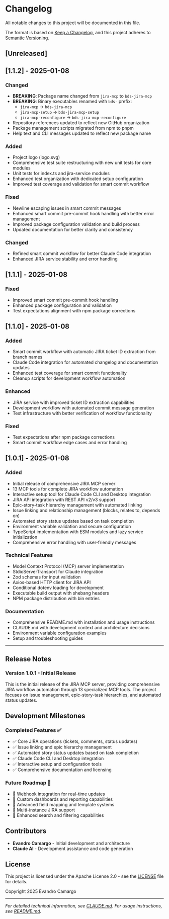 # Changelog

All notable changes to this project will be documented in this file.

The format is based on [Keep a Changelog](https://keepachangelog.com/en/1.0.0/),
and this project adheres to [Semantic Versioning](https://semver.org/spec/v2.0.0.html).

## [Unreleased]

## [1.1.2] - 2025-01-08

### Changed
- **BREAKING**: Package name changed from `jira-mcp` to `bds-jira-mcp`
- **BREAKING**: Binary executables renamed with `bds-` prefix:
  - `jira-mcp` → `bds-jira-mcp`
  - `jira-mcp-setup` → `bds-jira-mcp-setup`
  - `jira-mcp-reconfigure` → `bds-jira-mcp-reconfigure`
- Repository references updated to reflect new GitHub organization
- Package management scripts migrated from npm to pnpm
- Help text and CLI messages updated to reflect new package name

### Added
- Project logo (logo.svg)
- Comprehensive test suite restructuring with new unit tests for core modules
- Unit tests for index.ts and jira-service modules
- Enhanced test organization with dedicated setup configuration
- Improved test coverage and validation for smart commit workflow

### Fixed
- Newline escaping issues in smart commit messages  
- Enhanced smart commit pre-commit hook handling with better error management
- Improved package configuration validation and build process
- Updated documentation for better clarity and consistency

### Changed
- Refined smart commit workflow for better Claude Code integration
- Enhanced JIRA service stability and error handling

## [1.1.1] - 2025-01-08

### Fixed
- Improved smart commit pre-commit hook handling
- Enhanced package configuration and validation
- Test expectations alignment with npm package corrections

## [1.1.0] - 2025-01-08

### Added
- Smart commit workflow with automatic JIRA ticket ID extraction from branch names
- Claude Code integration for automated changelog and documentation updates
- Enhanced test coverage for smart commit functionality
- Cleanup scripts for development workflow automation

### Enhanced
- JIRA service with improved ticket ID extraction capabilities
- Development workflow with automated commit message generation
- Test infrastructure with better verification of workflow functionality

### Fixed
- Test expectations after npm package corrections
- Smart commit workflow edge cases and error handling

## [1.0.1] - 2025-01-08

### Added
- Initial release of comprehensive JIRA MCP server
- 13 MCP tools for complete JIRA workflow automation
- Interactive setup tool for Claude Code CLI and Desktop integration
- JIRA API integration with REST API v2/v3 support
- Epic-story-task hierarchy management with automated linking
- Issue linking and relationship management (blocks, relates to, depends on)
- Automated story status updates based on task completion
- Environment variable validation and secure configuration
- TypeScript implementation with ESM modules and lazy service initialization
- Comprehensive error handling with user-friendly messages

### Technical Features
- Model Context Protocol (MCP) server implementation
- StdioServerTransport for Claude integration
- Zod schemas for input validation
- Axios-based HTTP client for JIRA API
- Conditional dotenv loading for development
- Executable build output with shebang headers
- NPM package distribution with bin entries

### Documentation
- Comprehensive README.md with installation and usage instructions
- CLAUDE.md with development context and architecture decisions
- Environment variable configuration examples
- Setup and troubleshooting guides

---

## Release Notes

### Version 1.0.1 - Initial Release
This is the initial release of the JIRA MCP server, providing comprehensive JIRA workflow automation through 13 specialized MCP tools. The project focuses on issue management, epic-story-task hierarchies, and automated status updates.

## Development Milestones

### Completed Features ✅
- ✅ Core JIRA operations (tickets, comments, status updates)
- ✅ Issue linking and epic hierarchy management
- ✅ Automated story status updates based on task completion
- ✅ Claude Code CLI and Desktop integration
- ✅ Interactive setup and configuration tools
- ✅ Comprehensive documentation and licensing

### Future Roadmap 🎯
- 🎯 Webhook integration for real-time updates
- 🎯 Custom dashboards and reporting capabilities
- 🎯 Advanced field mapping and template systems
- 🎯 Multi-instance JIRA support
- 🎯 Enhanced search and filtering capabilities

## Contributors

- **Evandro Camargo** - Initial development and architecture
- **Claude AI** - Development assistance and code generation

## License

This project is licensed under the Apache License 2.0 - see the [LICENSE](LICENSE) file for details.

Copyright 2025 Evandro Camargo

---

*For detailed technical information, see [CLAUDE.md](CLAUDE.md). For usage instructions, see [README.md](README.md).*

